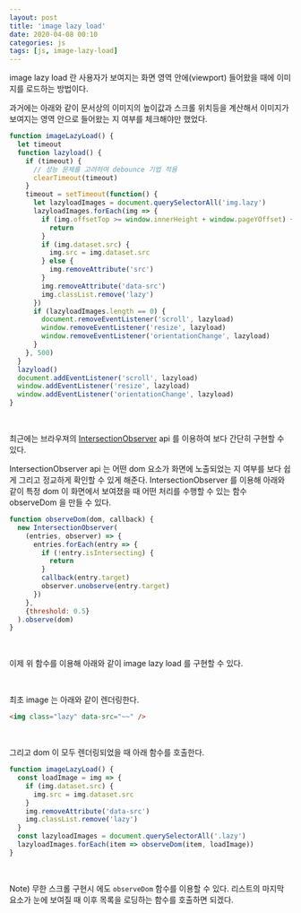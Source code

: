 ```yaml
---
layout: post
title: 'image lazy load'
date: 2020-04-08 00:10
categories: js
tags: [js, image-lazy-load]
---
```


image lazy load 란 사용자가 보여지는 화면 영역 안에(viewport) 들어왔을 때에 이미지를 로드하는 방법이다.

과거에는 아래와 같이 문서상의 이미지의 높이값과 스크롤 위치등을 계산해서 이미지가 보여지는 영역 안으로 들어왔는 지 여부를 체크해야만 했었다.

```javascript
function imageLazyLoad() {
  let timeout
  function lazyload() {
    if (timeout) {
      // 성능 문제를 고려하여 debounce 기법 적용
      clearTimeout(timeout)
    }
    timeout = setTimeout(function() {
      let lazyloadImages = document.querySelectorAll('img.lazy')
      lazyloadImages.forEach(img => {
        if (img.offsetTop >= window.innerHeight + window.pageYOffset) {
          return
        }
        if (img.dataset.src) {
          img.src = img.dataset.src
        } else {
          img.removeAttribute('src')
        }
        img.removeAttribute('data-src')
        img.classList.remove('lazy')
      })
      if (lazyloadImages.length == 0) {
        document.removeEventListener('scroll', lazyload)
        window.removeEventListener('resize', lazyload)
        window.removeEventListener('orientationChange', lazyload)
      }
    }, 500)
  }
  lazyload()
  document.addEventListener('scroll', lazyload)
  window.addEventListener('resize', lazyload)
  window.addEventListener('orientationChange', lazyload)
}
```

<br>

최근에는 브라우져의 [IntersectionObserver](https://developer.mozilla.org/ko/docs/Web/API/IntersectionObserver/IntersectionObserver) api 를 이용하여 보다 간단히 구현할 수 있다.

IntersectionObserver api 는 어떤 dom 요소가 화면에 노출되었는 지 여부를 보다 쉽게 그리고 정교하게 확인할 수 있게 해준다. IntersectionObserver 를 이용해 아래와 같이 특정 dom 이 화면에서 보여졌을 때 어떤 처리를 수행할 수 있는 함수 observeDom 을 만들 수 있다.

```javascript
function observeDom(dom, callback) {
  new IntersectionObserver(
    (entries, observer) => {
      entries.forEach(entry => {
        if (!entry.isIntersecting) {
          return
        }
        callback(entry.target)
        observer.unobserve(entry.target)
      })
    },
    {threshold: 0.5}
  ).observe(dom)
}
```

<br>

이제 위 함수를 이용해 아래와 같이 image lazy load 를 구현할 수 있다.

<br>

최초 image 는 아래와 같이 렌더링한다.

```html
<img class="lazy" data-src="~~" />
```

<br>

그리고 dom 이 모두 렌더링되었을 때 아래 함수를 호출한다.

```javascript
function imageLazyLoad() {
  const loadImage = img => {
    if (img.dataset.src) {
      img.src = img.dataset.src
    }
    img.removeAttribute('data-src')
    img.classList.remove('lazy')
  }
  const lazyloadImages = document.querySelectorAll('.lazy')
  lazyloadImages.forEach(item => observeDom(item, loadImage))
}
```

<br>

Note) 무한 스크롤 구현시 에도 `observeDom` 함수를 이용할 수 있다. 리스트의 마지막 요소가 눈에 보여질 때 이후 목록을 로딩하는 함수를 호출하면 되겠다.
